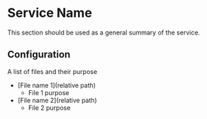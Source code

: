 # Service Name

This section should be used as a general summary of the service.

## Configuration

A list of files and their purpose
* [File name 1](relative path)
  * File 1 purpose
* [File name 2](relative path)
  * File 2 purpose
